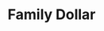 ---
title: "Family Dollar"
url: /detroit/family-dollar-west-mcnichols-road-2/
shop: variety store
---